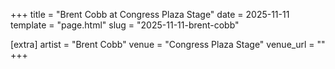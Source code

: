 +++
title = "Brent Cobb at Congress Plaza Stage"
date = 2025-11-11
template = "page.html"
slug = "2025-11-11-brent-cobb"

[extra]
artist = "Brent Cobb"
venue = "Congress Plaza Stage"
venue_url = ""
+++
